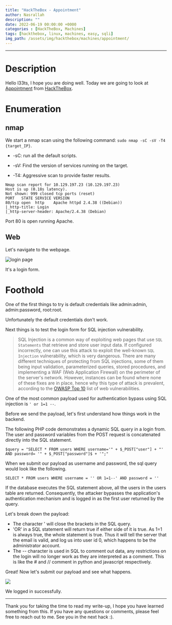 ```yaml
---
title: "HackTheBox - Appointment"
author: Nasrallah
description: ""
date: 2022-06-19 00:00:00 +0000
categories : [HackTheBox, Machines]
tags: [hackthebox, linux, machines, easy, sqli]
img_path: /assets/img/hackthebox/machines/appointment/
---
```


<div align="center"> <script src="https://www.hackthebox.eu/badge/565048"></script> </div>

---


# **Description**

Hello l33ts, I hope you are doing well. Today we are going to look at [Appointment](https://app.hackthebox.com/starting-point?tier=1) from [HackTheBox](https://www.hackthebox.com).

# **Enumeration**
## nmap

We start a nmap scan using the following command: `sudo nmap -sC -sV -T4 {target_IP}`.

- -sC: run all the default scripts.

- -sV: Find the version of services running on the target.

- -T4: Aggressive scan to provide faster results.

```terminal
Nmap scan report for 10.129.197.23 (10.129.197.23)
Host is up (0.18s latency).
Not shown: 999 closed tcp ports (reset)
PORT   STATE SERVICE VERSION
80/tcp open  http    Apache httpd 2.4.38 ((Debian))
|_http-title: Login
|_http-server-header: Apache/2.4.38 (Debian)
```

Port 80 is open running Apache.

## Web

Let's navigate to the webpage.

![login page](1.png)

It's a login form. 

# **Foothold**

One of the first things to try is default credentials like admin:admin, admin:password, root:root.

Unfortunately the default credentials don't work.

Next things is to test the login form for SQL injection vulnerability.

>SQL Injection is a common way of exploiting web pages that use `SQL Statements` that
retrieve and store user input data. If configured incorrectly, one can use this attack
to exploit the well-known `SQL Injection` vulnerability, which is very dangerous. There
are many different techniques of protecting from SQL injections, some of them being
input validation, parameterized queries, stored procedures, and implementing a WAF (Web
Application Firewall) on the perimeter of the server's network. However, instances can
be found where none of these fixes are in place, hence why this type of attack is
prevalent, according to the [OWASP Top 10](https://owasp.org/www-project-top-ten/) list
of web vulnerabilities.

One of the most common payload used for authentication bypass using SQL injection is `' or 1=1 --`.

Before we send the payload, let's first understand how things work in the backend.

The following PHP code demonstrates a dynamic SQL query in a login from. The user and password variables from the POST request is concatenated directly into the SQL statement.

`$query = "SELECT * FROM users WHERE username='" + $_POST["user"] + "' AND password= '" + $_POST["password"]$ + '";"`

When we submit our payload as username and password, the sql query would look like the following.

`SELECT * FROM users WHERE username = '' OR 1=1--' AND password = ''`

If the database executes the SQL statement above, all the users in the users table are returned. Consequently, the attacker bypasses the application's authentication mechanism and is logged in as the first user returned by the query. 

Let's break down the payload:

 - The character ' will close the brackets in the SQL query.
 - 'OR' in a SQL statement will return true if either side of it is true. As 1=1 is always true, the whole statement is true. Thus it will tell the server that the email is valid, and log us into user id 0, which happens to be the administrator account.
 - The -- character is used in SQL to comment out data, any restrictions on the login will no longer work as they are interpreted as a comment. This is like the # and // comment in python and javascript respectively.

Great! Now let's submit our payload and see what happens.

![](2.png)

We logged in successfully.

---

Thank you for taking the time to read my write-up, I hope you have learned something from this. If you have any questions or comments, please feel free to reach out to me. See you in the next hack :).